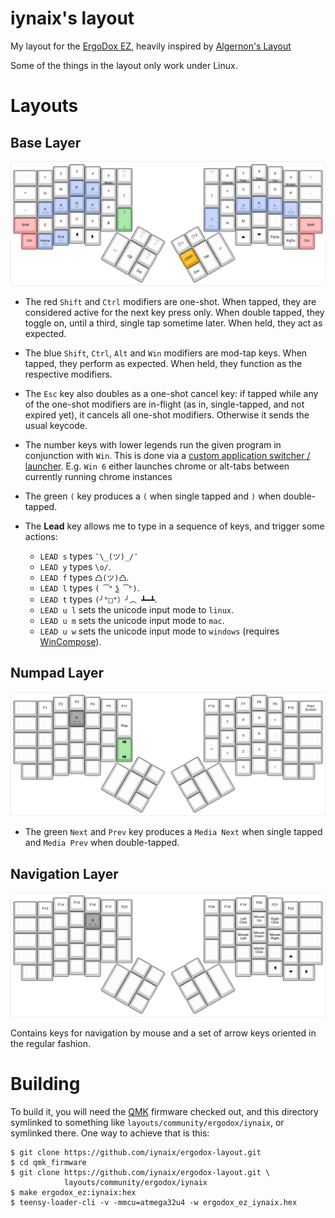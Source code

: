 iynaix's layout
=======================

My layout for the [ErgoDox EZ][ez], heavily inspired by [Algernon's Layout][algernon-layout]

 [ez]: https://ergodox-ez.com/
 [algernon-layout]: https://github.com/algernon/ergodox-layout

Some of the things in the layout only work under Linux.

# Layouts

## Base Layer

[![Base layer](https://github.com/iynaix/ergodox-layout/raw/master/images/base.png)](http://www.keyboard-layout-editor.com/#/gists/121345505ed2f8dfb2f0733407c08076)

* The red `Shift` and `Ctrl` modifiers are one-shot. When tapped, they are considered active for the next key press only. When double tapped, they toggle on, until a third, single tap sometime later. When held, they act as expected.
* The blue `Shift`, `Ctrl`, `Alt` and `Win` modifiers are mod-tap keys. When tapped, they perform as expected. When held, they function as the respective modifiers.
* The `Esc` key also doubles as a one-shot cancel key: if tapped while any of the one-shot modifiers are in-flight (as in, single-tapped, and not expired yet), it cancels all one-shot modifiers. Otherwise it sends the usual keycode.
* The number keys with lower legends run the given program in conjunction with `Win`. This is done via a [custom application switcher / launcher][wintool]. E.g. `Win 6` either launches chrome or alt-tabs between currently running chrome instances
* The green `(` key produces a `(` when single tapped and `)` when double-tapped.
* The **Lead** key allows me to type in a sequence of keys, and trigger some actions:
  - `LEAD s` types `¯\_(ツ)_/¯`
  - `LEAD y` types `\o/`.
  - `LEAD f` types `凸(ツ)凸`.
  - `LEAD l` types `( ͡° ͜ʖ ͡°)`.
  - `LEAD t` types `(╯°□°）╯︵ ┻━┻`.
  - `LEAD u l` sets the unicode input mode to `linux`.
  - `LEAD u m` sets the unicode input mode to `mac`.
  - `LEAD u w` sets the unicode input mode to `windows` (requires [WinCompose][wincompose]).

  [wintool]: https://github.com/iynaix/dotfiles/blob/master/bin/wintool
  [wincompose]: https://github.com/samhocevar/wincompose

## Numpad Layer

[![Numpad layer](https://github.com/iynaix/ergodox-layout/raw/master/images/numpad.png)](http://www.keyboard-layout-editor.com/#/gists/121345505ed2f8dfb2f0733407c08076)

* The green `Next` and `Prev` key produces a `Media Next` when single tapped and `Media Prev` when double-tapped.

## Navigation Layer

[![Navigation layer](https://github.com/iynaix/ergodox-layout/raw/master/images/navigation.png)](http://www.keyboard-layout-editor.com/#/gists/e210f0b9dc6951748a4aa7511688b79e)

Contains keys for navigation by mouse and a set of arrow keys oriented in the regular fashion.

# Building

To build it, you will need the [QMK][qmk] firmware checked out, and this directory symlinked to something like `layouts/community/ergodox/iynaix`, or symlinked there. One way to achieve that is this:

 [iynaix:ez-layout]: https://github.com/iynaix/ergodox-layout
 [qmk]: https://github.com/qmk/qmk_firmware

```
$ git clone https://github.com/iynaix/ergodox-layout.git
$ cd qmk_firmware
$ git clone https://github.com/iynaix/ergodox-layout.git \
            layouts/community/ergodox/iynaix
$ make ergodox_ez:iynaix:hex
$ teensy-loader-cli -v -mmcu=atmega32u4 -w ergodox_ez_iynaix.hex
```
